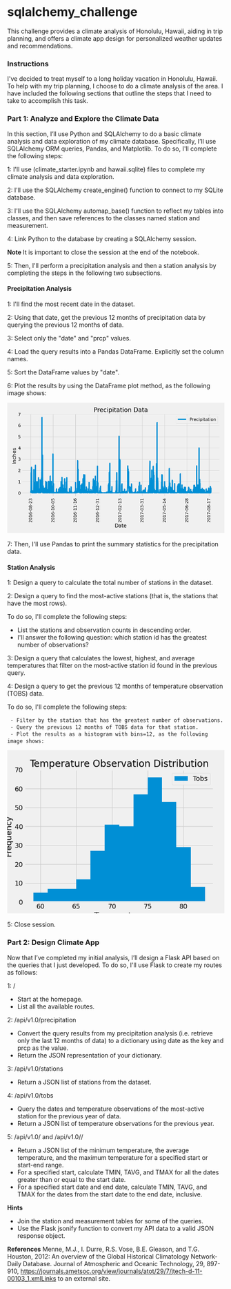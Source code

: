 # sqlalchemy_challenge
This challenge provides a climate analysis of Honolulu, Hawaii, aiding in trip planning, and offers a climate app design for personalized weather updates and recommendations.

### Instructions
I've decided to treat myself to a long holiday vacation in Honolulu, Hawaii. To help with my trip planning, I choose to do a climate analysis of the area. I have included the following sections that outline the steps that I need to take to accomplish this task.

### Part 1: Analyze and Explore the Climate Data
In this section, I’ll use Python and SQLAlchemy to do a basic climate analysis and data exploration of my climate database. Specifically, I’ll use SQLAlchemy ORM queries, Pandas, and Matplotlib. 
To do so, I'll complete the following steps:

1: I'll use  (climate_starter.ipynb and hawaii.sqlite) files to complete my climate analysis and data exploration.

2: I'll use the SQLAlchemy create_engine() function to connect to my SQLite database.

3: I'll use the SQLAlchemy automap_base() function to reflect my tables into classes, and then save references to the classes named station and measurement.

4: Link Python to the database by creating a SQLAlchemy session.

**Note**
 It is important to close the session at the end of the notebook.

 5: Then, I'll perform a precipitation analysis and then a station analysis by completing the steps in the following two subsections.

 ####  Precipitation Analysis

 1: I'll find the most recent date in the dataset.
 
 2: Using that date, get the previous 12 months of precipitation data by querying the previous 12 months of data.
 
 3: Select only the "date" and "prcp" values.
 
 4: Load the query results into a Pandas DataFrame. Explicitly set the column names.
 
 5: Sort the DataFrame values by "date".
 
 6: Plot the results by using the DataFrame plot method, as the following image shows:

 ![](SurfsUp/Images/PrecipitationData.png)

 7: Then, I'll use Pandas to print the summary statistics for the precipitation data.

 #### Station Analysis

 1: Design a query to calculate the total number of stations in the dataset.
 
 2: Design a query to find the most-active stations (that is, the stations that have the most rows). 
 
 To do so, I'll complete the following steps:
  - List the stations and observation counts in descending order.
  - I'll answer the following question: which station id has the greatest number of observations?
    
 3: Design a query that calculates the lowest, highest, and average temperatures that filter on the most-active station id found in the previous query.
 
 4: Design a query to get the previous 12 months of temperature observation (TOBS) data. 
 
 To do so, I'll complete the following steps:
 
     - Filter by the station that has the greatest number of observations.
     - Query the previous 12 months of TOBS data for that station.
     - Plot the results as a histogram with bins=12, as the following image shows:
     

![](SurfsUp/Images/TemperatureDistribution.png)

5: Close session.

### Part 2: Design Climate App
Now that I’ve completed my initial analysis, I’ll design a Flask API based on the queries that I just developed. 
To do so, I'll use Flask to create my routes as follows:

1: /
  - Start at the homepage.
  - List all the available routes.
    
2: /api/v1.0/precipitation
  - Convert the query results from my precipitation analysis (i.e. retrieve only the last 12 months of data) to a dictionary using date as the key and prcp as the value.
  - Return the JSON representation of your dictionary.

3: /api/v1.0/stations
  - Return a JSON list of stations from the dataset.

4: /api/v1.0/tobs
  - Query the dates and temperature observations of the most-active station for the previous year of data.
  - Return a JSON list of temperature observations for the previous year.

5: /api/v1.0/<start> and /api/v1.0/<start>/<end>
  - Return a JSON list of the minimum temperature, the average temperature, and the maximum temperature for a specified start or start-end range.
  - For a specified start, calculate TMIN, TAVG, and TMAX for all the dates greater than or equal to the start date.
  - For a specified start date and end date, calculate TMIN, TAVG, and TMAX for the dates from the start date to the end date, inclusive.

**Hints**
- Join the station and measurement tables for some of the queries.
- Use the Flask jsonify function to convert my API data to a valid JSON response object.

**References**
Menne, M.J., I. Durre, R.S. Vose, B.E. Gleason, and T.G. Houston, 2012: An overview of the Global Historical Climatology Network-Daily Database. Journal of Atmospheric and Oceanic Technology, 29, 897-910, https://journals.ametsoc.org/view/journals/atot/29/7/jtech-d-11-00103_1.xmlLinks to an external site.
